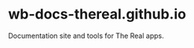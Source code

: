 wb-docs-thereal.github.io
=========================

Documentation site and tools for The Real apps.
